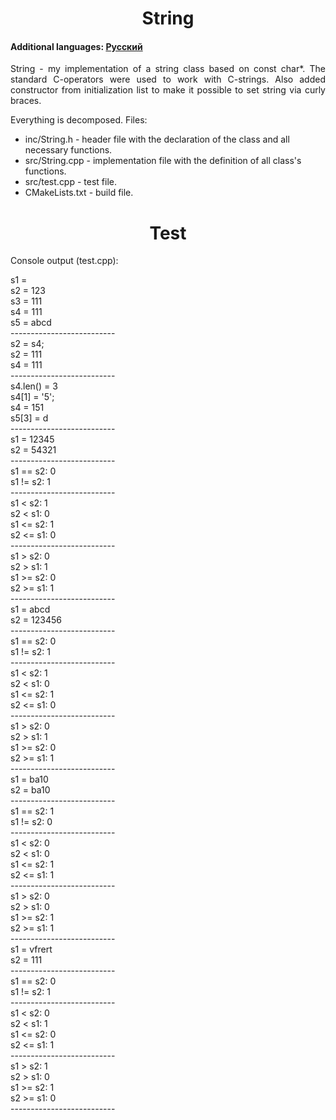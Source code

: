 <h1 align="center">String</h1>
<h4>Additional languages: <a href="https://github.com/AlferovKirill/Study/blob/main/№1%20String/README.RU.md">Русский</a></h4>

<p align="justify">String - my implementation of a string class based on const char*. The standard C-operators were used to work with C-strings. Also added constructor from initialization list to make it possible to set string via curly braces.</p>

<p align="justify">Everything is decomposed. Files:</p>
<ul>
  <li>inc/String.h - header file with the declaration of the class and all necessary functions.</li>
  <li>src/String.cpp - implementation file with the definition of all class's functions.</li>
  <li>src/test.cpp - test file.</li>
  <li>CMakeLists.txt - build file.</li>
</ul>

<h1 align="center">Test</h1>
<p align="justify">Console output (test.cpp):</p>

<p>
s1 =<br>
s2 = 123<br>
s3 = 111<br>
s4 = 111<br>
s5 = abcd<br>
--------------------------<br>
s2 = s4;<br>
s2 = 111<br>
s4 = 111<br>
--------------------------<br>
s4.len() = 3<br>
s4[1] = '5';<br>
s4 = 151<br>
s5[3] = d<br>
--------------------------<br>
s1 = 12345<br>
s2 = 54321<br>
--------------------------<br>
s1 == s2: 0<br>
s1 != s2: 1<br>
--------------------------<br>
s1 < s2: 1<br>
s2 < s1: 0<br>
s1 <= s2: 1<br>
s2 <= s1: 0<br>
--------------------------<br>
s1 > s2: 0<br>
s2 > s1: 1<br>
s1 >= s2: 0<br>
s2 >= s1: 1<br>
--------------------------<br>
s1 = abcd<br>
s2 = 123456<br>
--------------------------<br>
s1 == s2: 0<br>
s1 != s2: 1<br>
--------------------------<br>
s1 < s2: 1<br>
s2 < s1: 0<br>
s1 <= s2: 1<br>
s2 <= s1: 0<br>
--------------------------<br>
s1 > s2: 0<br>
s2 > s1: 1<br>
s1 >= s2: 0<br>
s2 >= s1: 1<br>
--------------------------<br>
s1 = ba10<br>
s2 = ba10<br>
--------------------------<br>
s1 == s2: 1<br>
s1 != s2: 0<br>
--------------------------<br>
s1 < s2: 0<br>
s2 < s1: 0<br>
s1 <= s2: 1<br>
s2 <= s1: 1<br>
--------------------------<br>
s1 > s2: 0<br>
s2 > s1: 0<br>
s1 >= s2: 1<br>
s2 >= s1: 1<br>
--------------------------<br>
s1 = vfrert<br>
s2 = 111<br>
--------------------------<br>
s1 == s2: 0<br>
s1 != s2: 1<br>
--------------------------<br>
s1 < s2: 0<br>
s2 < s1: 1<br>
s1 <= s2: 0<br>
s2 <= s1: 1<br>
--------------------------<br>
s1 > s2: 1<br>
s2 > s1: 0<br>
s1 >= s2: 1<br>
s2 >= s1: 0<br>
--------------------------<br>
</p>
